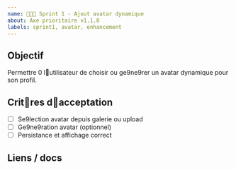 ```yaml
---
name:  Sprint 1 - Ajout avatar dynamique
about: Axe prioritaire v1.1.0
labels: sprint1, avatar, enhancement
---
```


## Objectif
Permettre  0 lutilisateur de choisir ou g e9n e9rer un avatar dynamique pour son profil.

## Critres dacceptation
- [ ] S e9lection avatar depuis galerie ou upload
- [ ] G e9n e9ration avatar (optionnel)
- [ ] Persistance et affichage correct

## Liens / docs
<!-- Ajouter liens vers docs, API ou maquettes -->
